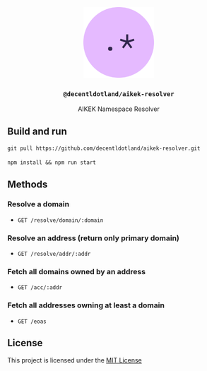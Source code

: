 <p align="center">
  <a href="https://onsf.io">
    <img src="https://github.com/decentldotland/media-kit/blob/main/namespace/namespace-logo.svg" height="160">
  </a>
  <h3 align="center"><code>@decentldotland/aikek-resolver</code></h3>
  <p align="center">AIKEK Namespace Resolver</p>
</p>

## Build and run

```console
git pull https://github.com/decentldotland/aikek-resolver.git 

npm install && npm run start
```

## Methods

### Resolve a domain

- `GET /resolve/domain/:domain`


### Resolve an address (return only primary domain)

- `GET /resolve/addr/:addr`

### Fetch all domains owned by an address

- `GET /acc/:addr`

### Fetch all addresses owning at least a domain

- `GET /eoas`

## License

This project is licensed under the [MIT License](./LICENSE)
